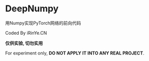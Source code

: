 # DeepNumpy
用Numpy实现PyTorch网络的前向代码

Coded By iRinYe.CN

**仅供实验, 切勿实用**

For experiment only, **DO NOT APPLY IT INTO ANY REAL PROJECT**.